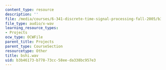 ```yaml
---
content_type: resource
description: ''
file: /media/courses/6-341-discrete-time-signal-processing-fall-2005/b3b46173b77873cc58eeda338bc957e3_bshi.wav
file_type: audio/x-wav
learning_resource_types:
- Projects
ocw_type: OCWFile
parent_title: Projects
parent_type: CourseSection
resourcetype: Other
title: bshi.wav
uid: b3b46173-b778-73cc-58ee-da338bc957e3
---
```

